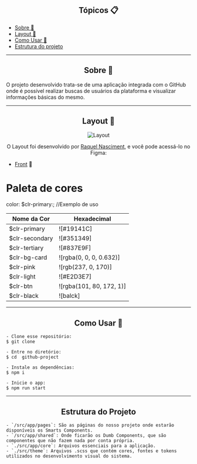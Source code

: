 <h2 align="center">Tópicos 📋</h2>

   <p>
   
   - [Sobre 📖](#sobre-)
   - [Layout 🎨](#layout-)
   - [Como Usar 🤔](#como-usar-)
   - [Estrutura do projeto](#estrutura-do-projeto)

   </p>

---

<h2 align="center">Sobre 📖</h2>
   
<p>
   O projeto  desenvolvido trata-se de uma aplicação integrada com o GitHub onde é possível realizar buscas de
   usuários da plataforma e visualizar informações básicas do mesmo. <br>
</p>

---

<h2 align="center">Layout 🎨</h2>

   <p align="center">
      <img alt="Layout" title="PayFlow" src=".github/layout.png" />
   </p>

   <p align="center">
      O Layout foi desenvolvido por <a href="https://www.linkedin.com/in/raquel-nascimento-23a71126a/">Raquel Nasciment</a>, e você pode acessá-lo no Figma:
   
   - <a href="https://www.figma.com/file/XbEBVIFqd8OjtHKUpPlNrJ/Portfolio?type=design&node-id=0-1&mode=design&t=AjMbX42QYm7udsI3-0">Front</a> 📱
   </p>

# Paleta de cores

color: $clr-primary:; //Exemplo de uso

| Nome da Cor                | Hexadecimal |
| -------------------------- | ----------- |
| $clr-primary | ![#19141C]   |
| $clr-secondary| ![#351349] |
| $clr-tertiary| ![#837E9F]  |
| $clr-bg-card | ![rgba(0, 0, 0, 0.632)] |
| $clr-pink    | ![rgb(237, 0, 170)] |
| $clr-light| ![#E2D3E7]     |
| $clr-btn     | ![rgba(101, 80, 172, 1)] |
| $clr-black   | ![balck] |

---

<h2 align="center">Como Usar 🤔</h2>

```
- Clone esse repositório:
$ git clone

- Entre no diretório:
$ cd  github-project

- Instale as dependências:
$ npm i

- Inicie o app:
$ npm run start
```

---

<h2 align="center">Estrutura do Projeto</h2>

```
- `/src/app/pages`: São as páginas do nosso projeto onde estarão disponíveis os Smarts Components.
- `/src/app/shared`: Onde ficarão os Dumb Components, que são componentes que não fazem nada por conta própria.
- `./src/app/core`: Arquivos essenciais para a aplicação.
- `./src/theme`: Arquivos .scss que contém cores, fontes e tokens utilizados no desenvolvimento visual do sistema.

```

<!--END_SECTION:footer-->

